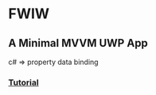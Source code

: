 # FWIW 
## A Minimal MVVM UWP App
c# => property data binding
### [Tutorial](https://github.com/TangqiFeng/FWIW/blob/master/MVVM%20Lab.pdf)
